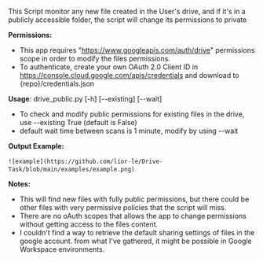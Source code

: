 
This Script monitor any new file created in the User's drive, and if it's in a publicly accessible folder, the script will change its permissions to private

 
**Permissions:**

 - This app requires "https://www.googleapis.com/auth/drive" permissions
   scope in order to modify the files permissions.
 - To authenticate, create your own OAuth 2.0 Client ID in https://console.cloud.google.com/apis/credentials and download to {repo}/credentials.json
   
 
**Usage**: drive_public.py [-h] [--existing] [--wait]

 - To check and modify public permissions for existing files in the drive, use --existing True (default is False)
 - default wait time between scans is 1 minute, modify by using --wait

**Output Example:**

	![example](https://github.com/lior-le/Drive-Task/blob/main/examples/example.png) 

**Notes:**

- This will find new files with fully public permissions, but there could be other files with very permissive policies that the script will miss.
- There are no oAuth scopes that allows the app to change permissions without getting access to the files content.
- I couldn't find a way to retrieve the default sharing settings of files in the google account. from what I've gathered, it might be possible in Google Workspace environments.
